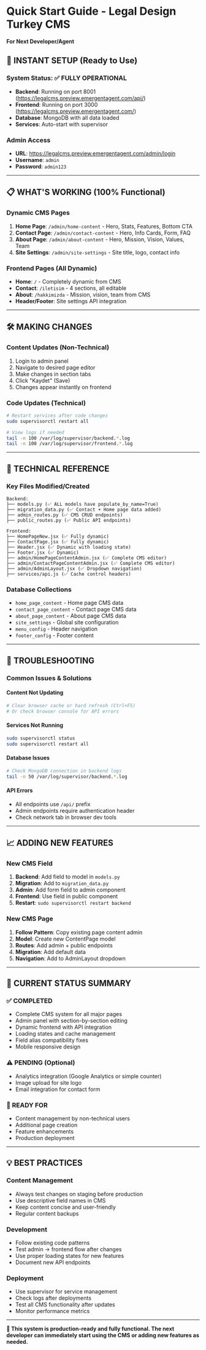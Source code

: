 # Quick Start Guide - Legal Design Turkey CMS
**For Next Developer/Agent**

## 🚀 INSTANT SETUP (Ready to Use)

### **System Status**: ✅ FULLY OPERATIONAL
- **Backend**: Running on port 8001 (https://legalcms.preview.emergentagent.com/api/)
- **Frontend**: Running on port 3000 (https://legalcms.preview.emergentagent.com/)
- **Database**: MongoDB with all data loaded
- **Services**: Auto-start with supervisor

### **Admin Access** 
- **URL**: https://legalcms.preview.emergentagent.com/admin/login
- **Username**: `admin`
- **Password**: `admin123`

---

## 📋 WHAT'S WORKING (100% Functional)

### **Dynamic CMS Pages**
1. **Home Page**: `/admin/home-content` - Hero, Stats, Features, Bottom CTA
2. **Contact Page**: `/admin/contact-content` - Hero, Info Cards, Form, FAQ
3. **About Page**: `/admin/about-content` - Hero, Mission, Vision, Values, Team
4. **Site Settings**: `/admin/site-settings` - Site title, logo, contact info

### **Frontend Pages (All Dynamic)**
- **Home**: `/` - Completely dynamic from CMS
- **Contact**: `/iletisim` - 4 sections, all editable
- **About**: `/hakkimizda` - Mission, vision, team from CMS
- **Header/Footer**: Site settings API integration

---

## 🛠️ MAKING CHANGES

### **Content Updates** (Non-Technical)
1. Login to admin panel
2. Navigate to desired page editor
3. Make changes in section tabs
4. Click "Kaydet" (Save)
5. Changes appear instantly on frontend

### **Code Updates** (Technical)
```bash
# Restart services after code changes
sudo supervisorctl restart all

# View logs if needed
tail -n 100 /var/log/supervisor/backend.*.log
tail -n 100 /var/log/supervisor/frontend.*.log
```

---

## 🔧 TECHNICAL REFERENCE

### **Key Files Modified/Created**
```
Backend:
├── models.py (✅ ALL models have populate_by_name=True)
├── migration_data.py (✅ Contact + Home page data added)
├── admin_routes.py (✅ CMS CRUD endpoints)
├── public_routes.py (✅ Public API endpoints)

Frontend:
├── HomePageNew.jsx (✅ Fully dynamic)
├── ContactPage.jsx (✅ Fully dynamic)  
├── Header.jsx (✅ Dynamic with loading state)
├── Footer.jsx (✅ Dynamic)
├── admin/HomePageContentAdmin.jsx (✅ Complete CMS editor)
├── admin/ContactPageContentAdmin.jsx (✅ Complete CMS editor)
├── admin/AdminLayout.jsx (✅ Dropdown navigation)
├── services/api.js (✅ Cache control headers)
```

### **Database Collections**
- `home_page_content` - Home page CMS data
- `contact_page_content` - Contact page CMS data  
- `about_page_content` - About page CMS data
- `site_settings` - Global site configuration
- `menu_config` - Header navigation
- `footer_config` - Footer content

---

## 🐛 TROUBLESHOOTING

### **Common Issues & Solutions**

#### **Content Not Updating**
```bash
# Clear browser cache or hard refresh (Ctrl+F5)
# Or check browser console for API errors
```

#### **Services Not Running**
```bash
sudo supervisorctl status
sudo supervisorctl restart all
```

#### **Database Issues**
```bash
# Check MongoDB connection in backend logs
tail -n 50 /var/log/supervisor/backend.*.log
```

#### **API Errors**
- All endpoints use `/api/` prefix
- Admin endpoints require authentication header
- Check network tab in browser dev tools

---

## 📈 ADDING NEW FEATURES

### **New CMS Field**
1. **Backend**: Add field to model in `models.py`
2. **Migration**: Add to `migration_data.py`  
3. **Admin**: Add form field to admin component
4. **Frontend**: Use field in public component
5. **Restart**: `sudo supervisorctl restart backend`

### **New CMS Page**
1. **Follow Pattern**: Copy existing page content admin
2. **Model**: Create new ContentPage model
3. **Routes**: Add admin + public endpoints
4. **Migration**: Add default data
5. **Navigation**: Add to AdminLayout dropdown

---

## 🎯 CURRENT STATUS SUMMARY

### **✅ COMPLETED**
- Complete CMS system for all major pages
- Admin panel with section-by-section editing
- Dynamic frontend with API integration
- Loading states and cache management
- Field alias compatibility fixes
- Mobile responsive design

### **⚠️ PENDING** (Optional)
- Analytics integration (Google Analytics or simple counter)
- Image upload for site logo
- Email integration for contact form

### **🚀 READY FOR**
- Content management by non-technical users
- Additional page creation
- Feature enhancements
- Production deployment

---

## 💡 BEST PRACTICES

### **Content Management**
- Always test changes on staging before production
- Use descriptive field names in CMS
- Keep content concise and user-friendly
- Regular content backups

### **Development**
- Follow existing code patterns
- Test admin → frontend flow after changes
- Use proper loading states for new features
- Document new API endpoints

### **Deployment**
- Use supervisor for service management
- Check logs after deployments
- Test all CMS functionality after updates
- Monitor performance metrics

---

**🎉 This system is production-ready and fully functional. The next developer can immediately start using the CMS or adding new features as needed.**
